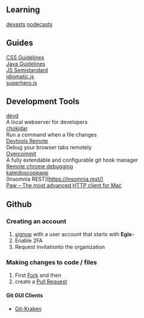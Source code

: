 
## Learning

[devasts](https://www.devcasts.io) 
[nodecasts](https://courses.nodecasts.io/courses)  

## Guides

[CSS Guidelines](http://cssguidelin.es/)  
[Java Guidelines](https://google.github.io/styleguide/javaguide.html)  
[JS Semistandard](https://github.com/Flet/semistandard)  
[idiomatic.js](https://github.com/rwaldron/idiomatic.js)  
[superhero.js](http://superherojs.com/)  

## Development Tools

[devd ](https://github.com/cortesi/devd)  
A local webserver for developers  
[chokidar](https://github.com/kimmobrunfeldt/chokidar-cli)  
Run a command when a file changes  
[Devtools Remote](https://devtoolsremote.com/)  
Debug your browser tabs remotely  
[Overcommit](https://github.com/brigade/overcommit)  
A fully extendable and configurable git hook manager  
[Remote chrome debugging](https://developer.chrome.com/devtools/docs/debugging-clients#chrome-remote-interface)  
[kaleidoscopeapp](http://www.kaleidoscopeapp.com/)  
[Insomnia REST][https://insomnia.rest/]  
[Paw – The most advanced HTTP client for Mac](https://luckymarmot.com/paw)   



## Github


### Creating an account
1. [signup](https://help.github.com/articles/signing-up-for-a-new-github-account/) with a user account that starts with **Egis-**
2. Enable 2FA
3. Request invitationto the organization

### Making changes to code / files
1. First [Fork](https://help.github.com/articles/fork-a-repo/) and then 
1. create a [Pull Request](https://help.github.com/articles/about-pull-requests/)

#### Git GUI Clients
* [Git-Kraken](https://www.gitkraken.com/)
